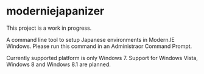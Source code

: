 moderniejapanizer
=================

This project is a work in progress.

A command line tool to setup Japanese environments in Modern.IE Windows.
Please run this command in an Administraor Command Prompt.

Currently supported platform is only Windows 7.
Support for Windows Vista, Windows 8 and Windows 8.1 are planned.
